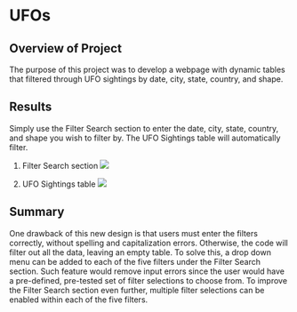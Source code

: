 # UFOs

## Overview of Project
The purpose of this project was to develop a webpage with dynamic tables that filtered through UFO sightings by date, city, state, country, and shape. 

## Results
Simply use the Filter Search section to enter the date, city, state, country, and shape you wish to filter by. The UFO Sightings table will automatically filter.

1. Filter Search section
![](Filters2.png)

2. UFO Sightings table
![](Table.png)

## Summary
One drawback of this new design is that users must enter the filters correctly, without spelling and capitalization errors. Otherwise, the code will filter out all the data, leaving an empty table. To solve this, a drop down menu can be added to each of the five filters under the Filter Search section. Such feature would remove input errors since the user would have a pre-defined, pre-tested set of filter selections to choose from. To improve the Filter Search section even further, multiple filter selections can be enabled within each of the five filters. 

